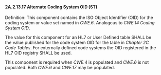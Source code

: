 #### 2A.2.13.17 Alternate Coding System OID (ST)

Definition: This component contains the ISO Object Identifier (OID) for the coding system or value set named in _CWE.6_. Analogous to _CWE.14 Coding System OID_.

The value for this component for an HL7 or User Defined table SHALL be the value published for the code system OID for the table in _Chapter 2C Code Tables_. For externally defined code systems the OID registered in the HL7 OID registry SHALL be used.

This component is required when _CWE.4_ is populated and _CWE.6_ is not populated. Both _CWE.6_ and _CWE.17_ may be populated.
